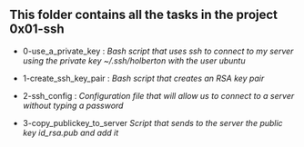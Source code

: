## This folder contains all the tasks in the project 0x01-ssh

* 0-use_a_private_key : *Bash script that uses ssh to connect to my server using the private key ~/.ssh/holberton with the user ubuntu*

* 1-create_ssh_key_pair : *Bash script that creates an RSA key pair*
 
* 2-ssh_config : *Configuration file that will allow us to connect to a server without typing a password*

* 3-copy_publickey_to_server *Script that sends to the server the public key id_rsa.pub and add it*
